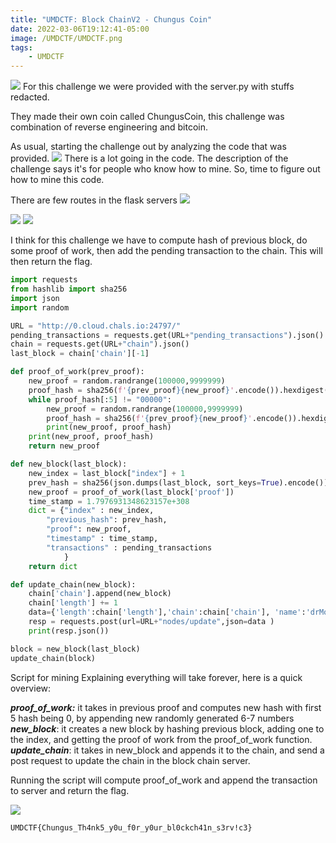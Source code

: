```yaml
---
title: "UMDCTF: Block ChainV2 - Chungus Coin"
date: 2022-03-06T19:12:41-05:00
image: /UMDCTF/UMDCTF.png
tags:
    - UMDCTF
---
```


![](/UMDCTF/ChungusCoin/Pasted%20image%2020220306151519.png)
For this challenge we were provided with the server.py with stuffs redacted.

They made their own coin called ChungusCoin, this challenge was combination of reverse engineering and bitcoin.

As usual, starting the challenge out by analyzing the code that was provided.
![](/UMDCTF/ChungusCoin/Pasted%20image%2020220306151923.png)
There is a lot going in the code. The description of the challenge says it's for people who know how to mine. So, time to figure out how to mine this code.

There are few routes in the flask servers
![](/UMDCTF/ChungusCoin/Pasted%20image%2020220306152435.png)

![](/UMDCTF/ChungusCoin/Pasted%20image%2020220306152509.png)
![](/UMDCTF/ChungusCoin/Pasted%20image%2020220306152553.png)

I think for this challenge we have to compute hash of previous block, do some proof of work, then add the pending transaction to the chain. This will then return the flag.


```python
import requests
from hashlib import sha256
import json
import random

URL = "http://0.cloud.chals.io:24797/"
pending_transactions = requests.get(URL+"pending_transactions").json()
chain = requests.get(URL+"chain").json()
last_block = chain['chain'][-1]

def proof_of_work(prev_proof):
    new_proof = random.randrange(100000,9999999)
    proof_hash = sha256(f'{prev_proof}{new_proof}'.encode()).hexdigest()
    while proof_hash[:5] != "00000":
        new_proof = random.randrange(100000,9999999)
        proof_hash = sha256(f'{prev_proof}{new_proof}'.encode()).hexdigest()
        print(new_proof, proof_hash)
    print(new_proof, proof_hash)
    return new_proof

def new_block(last_block):
    new_index = last_block["index"] + 1
    prev_hash = sha256(json.dumps(last_block, sort_keys=True).encode()).hexdigest()
    new_proof = proof_of_work(last_block['proof'])
    time_stamp = 1.7976931348623157e+308
    dict = {"index" : new_index,
        "previous_hash": prev_hash,
        "proof": new_proof,
        "timestamp" : time_stamp,
        "transactions" : pending_transactions
            }
    return dict

def update_chain(new_block):
    chain['chain'].append(new_block)
    chain['length'] += 1
    data={'length':chain['length'],'chain':chain['chain'], 'name':'drMoscovium'}
    resp = requests.post(url=URL+"nodes/update",json=data )
    print(resp.json())

block = new_block(last_block)
update_chain(block)
```

Script for mining
Explaining everything will take forever, here is a quick overview:

***proof_of_work:*** it takes in previous proof and computes new hash with first 5 hash being 0, by appending new randomly generated 6-7 numbers
***new_block***: it creates a new block by hashing previous block, adding one to the index, and getting the proof of work from the proof_of_work function.
***update_chain***: it takes in new_block and appends it to the chain, and send a post request to update the chain in the block chain server.

Running the script will compute proof_of_work and append the transaction to server and return the flag.

![](/UMDCTF/ChungusCoin/Solver.gif)
```bash
UMDCTF{Chungus_Th4nk5_y0u_f0r_y0ur_bl0ckch41n_s3rv!c3}
```


